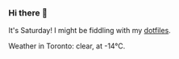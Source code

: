 ### Hi there :wave:

It's Saturday! I might be fiddling with my [dotfiles](https://github.com/bewuethr/dotfiles).

Weather in Toronto: clear, at -14°C.
